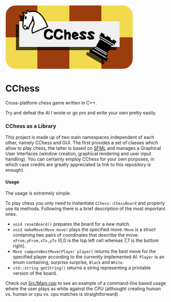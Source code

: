 ![](https://github.com/AndreaLu/CChess/blob/master/cchess.png?raw=true)
# CChess
Cross-platform chess game written in C++.

Try and defeat the AI I wrote or go pro and write your own pretty easily.

### CChess as a Library

This project is made up of two main namespaces independent of each other, namely CChess and GUI. The first provides a set of classes which allow to play chess, the latter is based on [SFML](http://www.sfml-dev.org/) and manages a Graphical User Interfaces (window creation, graphical rendering and user input handling). You can certainly employ CChess for your own purposes, in which case credits are greatly appreciated (a link to this repository is enough).

#### Usage
The usage is extremely simple.

To play chess you only need to instantiate `CChess::ChessBoard` and properly use its methods. Following there is a brief description of the most important ones.
- `void resetBoard()` prepares the board for a new match.
- `void makeMove(Move move)` plays the specified move. `Move` is a struct containing two pairs of coordinates that describe the move: `xFrom,yFrom,xTo,yTo` (0,0 is the top left cell whereas 7,7 is the bottom right).
- `Move computeBestMove(Player player)` returns the best move for the specified player according to the currently implemented AI. `Player` is an enum containing, surprise surprise, `Black` and `White`.
- `std::string getString()` returns a string representing a printable version of the board.

Check out [Src/Main.cpp](https://github.com/AndreaLu/CChess/blob/master/Src/Main.cpp#L19) to see an example of a command-line based usage where the user plays as white against the CPU (althought creating human vs. human or cpu vs. cpu matches is straightforward)
